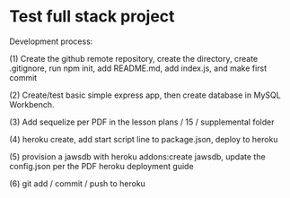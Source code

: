 # Test full stack project

Development process:

(1) Create the github remote repository, create the directory, create .gitignore, run npm init, add README.md, add index.js, and make first commit

(2) Create/test basic simple express app, then create database in MySQL Workbench.

(3) Add sequelize per PDF in the lesson plans / 15 / supplemental folder

(4) heroku create, add start script line to package.json, deploy to heroku

(5) provision a jawsdb with heroku addons:create jawsdb, update the config.json per the PDF heroku deployment guide

(6) git add / commit / push to heroku
